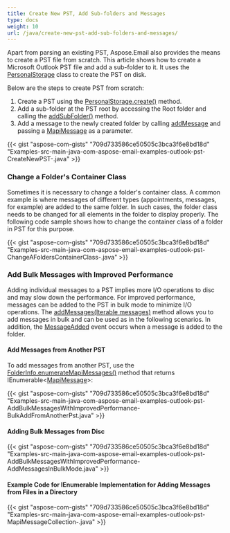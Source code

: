 ```yaml
---
title: Create New PST, Add Sub-folders and Messages
type: docs
weight: 10
url: /java/create-new-pst-add-sub-folders-and-messages/
---
```


Apart from parsing an existing PST, Aspose.Email also provides the means to create a PST file from scratch. This article shows how to create a Microsoft Outlook PST file and add a sub-folder to it. It uses the [PersonalStorage](https://apireference.aspose.com/java/email/com.aspose.email/PersonalStorage) class to create the PST on disk.

Below are the steps to create PST from scratch:

1. Create a PST using the [PersonalStorage.create()](https://apireference.aspose.com/java/email/com.aspose.email/PersonalStorage#create\(java.io.OutputStream,%20int\)) method.
1. Add a sub-folder at the PST root by accessing the Root folder and calling the [addSubFolder()](https://apireference.aspose.com/java/email/com.aspose.email/FolderInfo#addSubFolder\(java.lang.String\)) method.
1. Add a message to the newly created folder by calling [addMessage](https://apireference.aspose.com/java/email/com.aspose.email/FolderInfo#addMessage\(com.aspose.email.MapiMessage\)) and passing a [MapiMessage](https://apireference.aspose.com/java/email/com.aspose.email/MapiMessage) as a parameter.



{{< gist "aspose-com-gists" "709d733586ce50505c3bca3f6e8bd18d" "Examples-src-main-java-com-aspose-email-examples-outlook-pst-CreateNewPST-.java" >}}
### **Change a Folder's Container Class**
Sometimes it is necessary to change a folder's container class. A common example is where messages of different types (appointments, messages, for example) are added to the same folder. In such cases, the folder class needs to be changed for all elements in the folder to display properly. The following code sample shows how to change the container class of a folder in PST for this purpose.

{{< gist "aspose-com-gists" "709d733586ce50505c3bca3f6e8bd18d" "Examples-src-main-java-com-aspose-email-examples-outlook-pst-ChangeAFoldersContainerClass-.java" >}}
### **Add Bulk Messages with Improved Performance**
Adding individual messages to a PST implies more I/O operations to disc and may slow down the performance. For improved performance, messages can be added to the PST in bulk mode to minimize I/O operations. The [addMessages(Iterable<MapiMessage> messages)](https://apireference.aspose.com/java/email/com.aspose.email/FolderInfo#addMessages\(java.lang.Iterable\)) method allows you to add messages in bulk and can be used as in the following scenarios. In addition, the [MessageAdded](https://apireference.aspose.com/java/email/com.aspose.email/FolderInfo#MessageAdded) event occurs when a message is added to the folder.
#### **Add Messages from Another PST**
To add messages from another PST, use the [FolderInfo.enumerateMapiMessages()](https://apireference.aspose.com/java/email/com.aspose.email/FolderInfo#enumerateMapiMessages\(\)) method that returns IEnumerable<[MapiMessage](https://apireference.aspose.com/java/email/com.aspose.email/MapiMessage)>:

{{< gist "aspose-com-gists" "709d733586ce50505c3bca3f6e8bd18d" "Examples-src-main-java-com-aspose-email-examples-outlook-pst-AddBulkMessagesWithImprovedPerformance-BulkAddFromAnotherPst.java" >}}
#### **Adding Bulk Messages from Disc**
{{< gist "aspose-com-gists" "709d733586ce50505c3bca3f6e8bd18d" "Examples-src-main-java-com-aspose-email-examples-outlook-pst-AddBulkMessagesWithImprovedPerformance-AddMessagesInBulkMode.java" >}}
#### **Example Code for IEnumerable Implementation for Adding Messages from Files in a Directory**
{{< gist "aspose-com-gists" "709d733586ce50505c3bca3f6e8bd18d" "Examples-src-main-java-com-aspose-email-examples-outlook-pst-MapiMessageCollection-.java" >}}
